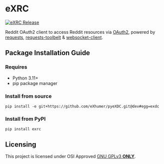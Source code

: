 # eXRC
[![eXRC Release](https://github.com/eXhumer/pyeXRC/actions/workflows/release.yml/badge.svg?branch=dev)](https://github.com/eXhumer/pyeXRC/actions/workflows/release.yml)

Reddit OAuth2 client to access Reddit resources via [OAuth2](https://github.com/reddit-archive/reddit/wiki/OAuth2), powered by [requests](https://pypi.org/project/requests/), [requests-toolbelt](https://pypi.org/project/requests-toolbelt/) & [websocket-client](https://pypi.org/project/websocket-client/). 

## Package Installation Guide
### Requires
* Python 3.11+
* pip package manager

### Install from source
```console
pip install -e git+https://github.com/eXhumer/pyeXDC.git@dev#egg=exdc
```

### Install from PyPI
```console
pip install exrc
```

## Licensing
This project is licensed under OSI Approved [GNU GPLv3 **ONLY**](https://github.com/eXhumer/pyeXRC/blob/python3/LICENSE.md).
